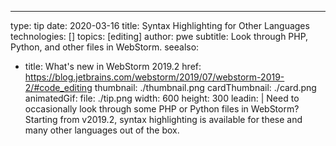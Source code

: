 ---
type: tip
date: 2020-03-16
title: Syntax Highlighting for Other Languages
technologies: []
topics: [editing]
author: pwe
subtitle: Look through PHP, Python, and other files in WebStorm.
seealso:
- title: What's new in WebStorm 2019.2
  href: https://blog.jetbrains.com/webstorm/2019/07/webstorm-2019-2/#code_editing
thumbnail: ./thumbnail.png
cardThumbnail: ./card.png
animatedGif:
  file: ./tip.png
  width: 600
  height: 300
leadin: |
  Need to occasionally look through some PHP or Python files in WebStorm? 
  Starting from v2019.2, syntax highlighting is available for these and many 
  other languages out of the box.

